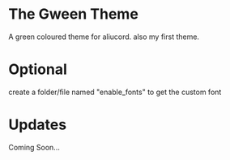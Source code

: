 # The Gween Theme

A green coloured theme for aliucord. also my first theme.

# Optional 

create a folder/file named "enable_fonts" to get the custom font

# Updates

Coming Soon...
